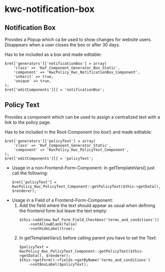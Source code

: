 # kwc-notification-box

## Notification Box
Provides a Popup which ca be used to show changes for website users. Disappears when a user closes the box or after 30 days.

Has to be included as a box and made editable:
```
$ret['generators']['notificationBox'] = array(
    'class' => 'Kwf_Component_Generator_Box_Static',
    'component' => 'KwcPolicy_Kwc_NotificationBox_Component',
    'inherit' => true,
    'unique' => true,
);
$ret['editComponents'][] = 'notificationBox';
```

## Policy Text
Provides a component which can be used to assign a centralized text with a link to the policy page.

Has to be included in the Root-Component (no box!) and made editable:
```
$ret['generators']['policyText'] = array(
    'class' => 'Kwf_Component_Generator_Static',
    'component' => 'KwcPolicy_Kwc_PolicyText_Component',
);
$ret['editComponents'][] = 'policyText';
```

* Usage in a non-Frontend-Form-Component:
    In getTemplateVars() just call the following:
    ```
    $ret['policyText'] = KwcPolicy_Kwc_PolicyText_Component::getPolicyText($this->getData(), $renderer);
    ```
* Usage in a Field of a Frontend-Form-Component:
    1. Add the field where the text should appear as usual when defining the frontend form but leave the text empty:
        ```
        $this->add(new Kwf_Form_Field_Checkbox('terms_and_conditions'))
            ->setAllowBlank(false)
            ->setHideLabel(true);
        ```
    2. In getTemplateVars() before calling parent you have to set the Text:
        ```
        $policyText = KwcPolicy_Kwc_PolicyText_Component::getPolicyText($this->getData(), $renderer);
        $this->getForm()->fields->getByName('terms_and_conditions')
            ->setBoxLabel($policyText);
        ```
